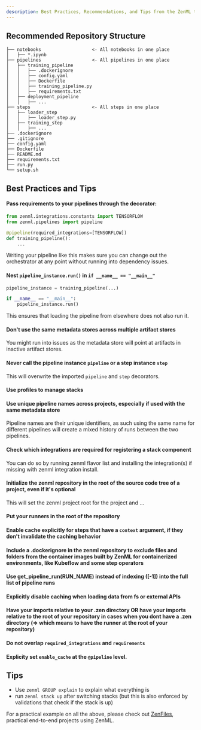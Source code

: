 ```yaml
---
description: Best Practices, Recommendations, and Tips from the ZenML team.
---
```


## Recommended Repository Structure

```
├── notebooks                   <- All notebooks in one place
│   ├── *.ipynb         
├── pipelines                   <- All pipelines in one place
│   ├── training_pipeline
│   │   ├── .dockerignore
│   │   ├── config.yaml
│   │   ├── Dockerfile
│   │   ├── training_pipeline.py
│   │   ├── requirements.txt
│   ├── deployment_pipeline
│   │   ├── ...
├── steps                       <- All steps in one place
│   ├── loader_step
│   │   ├── loader_step.py
│   ├── training_step
│   │   ├── ...
├── .dockerignore 
├── .gitignore
├── config.yaml
├── Dockerfile
├── README.md
├── requirements.txt
├── run.py
└── setup.sh
```

## Best Practices and Tips

#### Pass requirements to your pipelines through the decorator:

```python
from zenml.integrations.constants import TENSORFLOW
from zenml.pipelines import pipeline

@pipeline(required_integrations=[TENSORFLOW])
def training_pipeline():
    ...
```

Writing your pipeline like this makes sure you can change out the orchestrator
at any point without running into dependency issues.

#### Nest `pipeline_instance.run()` in `if __name__ == "__main__"`

```python
pipeline_instance = training_pipeline(...)

if __name__ == "__main__":
    pipeline_instance.run()
```

This ensures that loading the pipeline from elsewhere does not also run it.

#### Don't use the same metadata stores across  multiple artifact stores

You might run into issues as the metadata store will point at artifacts in
inactive artifact stores.

#### Never call the pipeline instance `pipeline` or a step instance `step`

This will overwrite the imported `pipeline` and `step` decorators.

#### Use profiles to manage stacks


#### Use unique pipeline names across projects, especially if used with the same metadata store

Pipeline names are their unique identifiers, as such using the same name for
different pipelines will create a mixed history of runs between the two 
pipelines.

#### Check which integrations are required for registering a stack component 

You can do so by running zenml flavor list and installing the integration(s) 
if missing with zenml integration install.

#### Initialize the zenml repository in the root of the source code tree of a project, even if it's optional

This will set the zenml project root for the project and ...

#### Put your runners in the root of the repository

#### Enable cache explicitly for steps that have a `context` argument, if they don't invalidate the caching behavior

#### Include a .dockerignore in the zenml repository to exclude files and folders from the container images built by ZenML for containerized environments, like Kubeflow and some step operators

#### Use get\_pipeline\_run(RUN\_NAME) instead of indexing (\[-1]) into the full list of pipeline runs

#### Explicitly disable caching when loading data from fs or external APIs

#### Have your imports relative to your .zen directory OR have your imports relative to the root of your repository in cases when you dont have a .zen directory (=> which means to have the runner at the root of your repository)

#### Do not overlap `required_integrations` and `requirements`

#### Explicity set `enable_cache` at the `@pipeline` level.

## Tips

* Use `zenml GROUP explain` to explain what everything is
* run `zenml stack up` after switching stacks (but this is also enforced by validations that check if the stack is up)

For a practical example on all the above, please check out [ZenFiles](https://github.com/zenml-io/zenfiles), practical end-to-end projects using ZenML.
